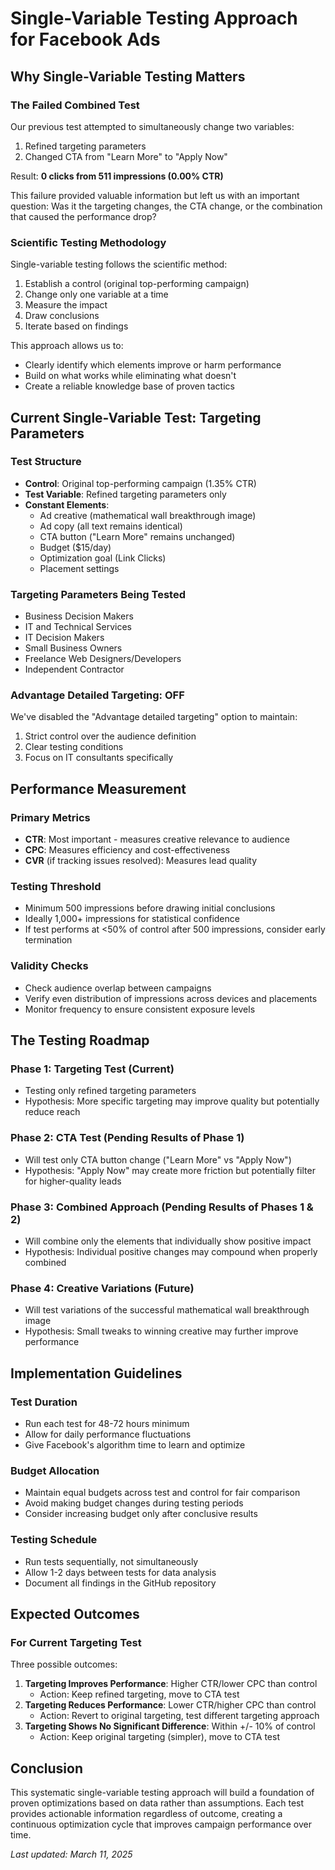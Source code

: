 # Single-Variable Testing Approach for Facebook Ads

## Why Single-Variable Testing Matters

### The Failed Combined Test
Our previous test attempted to simultaneously change two variables:
1. Refined targeting parameters
2. Changed CTA from "Learn More" to "Apply Now"

Result: **0 clicks from 511 impressions (0.00% CTR)**

This failure provided valuable information but left us with an important question: Was it the targeting changes, the CTA change, or the combination that caused the performance drop?

### Scientific Testing Methodology
Single-variable testing follows the scientific method:
1. Establish a control (original top-performing campaign)
2. Change only one variable at a time
3. Measure the impact
4. Draw conclusions
5. Iterate based on findings

This approach allows us to:
- Clearly identify which elements improve or harm performance
- Build on what works while eliminating what doesn't
- Create a reliable knowledge base of proven tactics

## Current Single-Variable Test: Targeting Parameters

### Test Structure
- **Control**: Original top-performing campaign (1.35% CTR)
- **Test Variable**: Refined targeting parameters only
- **Constant Elements**: 
  * Ad creative (mathematical wall breakthrough image)
  * Ad copy (all text remains identical)
  * CTA button ("Learn More" remains unchanged)
  * Budget ($15/day)
  * Optimization goal (Link Clicks)
  * Placement settings

### Targeting Parameters Being Tested
- Business Decision Makers
- IT and Technical Services
- IT Decision Makers
- Small Business Owners
- Freelance Web Designers/Developers
- Independent Contractor

### Advantage Detailed Targeting: OFF
We've disabled the "Advantage detailed targeting" option to maintain:
1. Strict control over the audience definition
2. Clear testing conditions
3. Focus on IT consultants specifically

## Performance Measurement

### Primary Metrics
- **CTR**: Most important - measures creative relevance to audience
- **CPC**: Measures efficiency and cost-effectiveness
- **CVR** (if tracking issues resolved): Measures lead quality

### Testing Threshold
- Minimum 500 impressions before drawing initial conclusions
- Ideally 1,000+ impressions for statistical confidence
- If test performs at <50% of control after 500 impressions, consider early termination

### Validity Checks
- Check audience overlap between campaigns
- Verify even distribution of impressions across devices and placements
- Monitor frequency to ensure consistent exposure levels

## The Testing Roadmap

### Phase 1: Targeting Test (Current)
- Testing only refined targeting parameters
- Hypothesis: More specific targeting may improve quality but potentially reduce reach

### Phase 2: CTA Test (Pending Results of Phase 1)
- Will test only CTA button change ("Learn More" vs "Apply Now")
- Hypothesis: "Apply Now" may create more friction but potentially filter for higher-quality leads

### Phase 3: Combined Approach (Pending Results of Phases 1 & 2)
- Will combine only the elements that individually show positive impact
- Hypothesis: Individual positive changes may compound when properly combined

### Phase 4: Creative Variations (Future)
- Will test variations of the successful mathematical wall breakthrough image
- Hypothesis: Small tweaks to winning creative may further improve performance

## Implementation Guidelines

### Test Duration
- Run each test for 48-72 hours minimum
- Allow for daily performance fluctuations
- Give Facebook's algorithm time to learn and optimize

### Budget Allocation
- Maintain equal budgets across test and control for fair comparison
- Avoid making budget changes during testing periods
- Consider increasing budget only after conclusive results

### Testing Schedule
- Run tests sequentially, not simultaneously
- Allow 1-2 days between tests for data analysis
- Document all findings in the GitHub repository

## Expected Outcomes

### For Current Targeting Test
Three possible outcomes:
1. **Targeting Improves Performance**: Higher CTR/lower CPC than control
   - Action: Keep refined targeting, move to CTA test
2. **Targeting Reduces Performance**: Lower CTR/higher CPC than control
   - Action: Revert to original targeting, test different targeting approach
3. **Targeting Shows No Significant Difference**: Within +/- 10% of control
   - Action: Keep original targeting (simpler), move to CTA test

## Conclusion
This systematic single-variable testing approach will build a foundation of proven optimizations based on data rather than assumptions. Each test provides actionable information regardless of outcome, creating a continuous optimization cycle that improves campaign performance over time.

*Last updated: March 11, 2025*